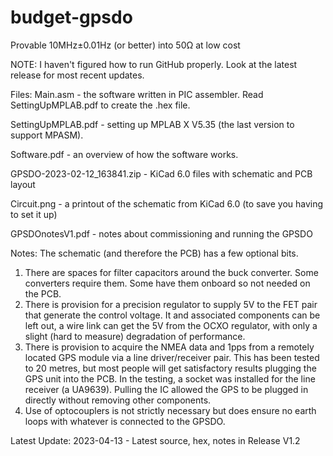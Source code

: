 # budget-gpsdo
Provable 10MHz±0.01Hz (or better) into 50Ω at low cost 

NOTE: I haven't figured how to run GitHub properly. Look at the latest release for most recent updates. 

Files:
Main.asm - the software written in PIC assembler. Read SettingUpMPLAB.pdf to create the .hex file.

SettingUpMPLAB.pdf - setting up MPLAB X V5.35 (the last version to support MPASM).

Software.pdf - an overview of how the software works.

GPSDO-2023-02-12_163841.zip - KiCad 6.0 files with schematic and PCB layout

Circuit.png - a printout of the schematic from KiCad 6.0 (to save you having to set it up)

GPSDOnotesV1.pdf - notes about commissioning and running the GPSDO

Notes: The schematic (and therefore the PCB) has a few optional bits.
1. There are spaces for filter capacitors around the buck converter. Some converters require them. Some have them onboard so not needed on the PCB.
2. There is provision for a precision regulator to supply 5V to the FET pair that generate the control voltage. It and associated components can be left out, a wire link can get the 5V from the OCXO regulator, with only a slight (hard to measure) degradation of performance.
3. There is provision to acquire the NMEA data and 1pps from a remotely located GPS module via a line driver/receiver pair. This has been tested to 20 metres, but most people will get satisfactory results plugging the GPS unit into the PCB. In the testing, a socket was installed for the line receiver (a UA9639). Pulling the IC allowed the GPS to be plugged in directly without removing other components.
4. Use of optocouplers is not strictly necessary but does ensure no earth loops with whatever is connected to the GPSDO.

Latest Update:
2023-04-13 - Latest source, hex, notes in Release V1.2
